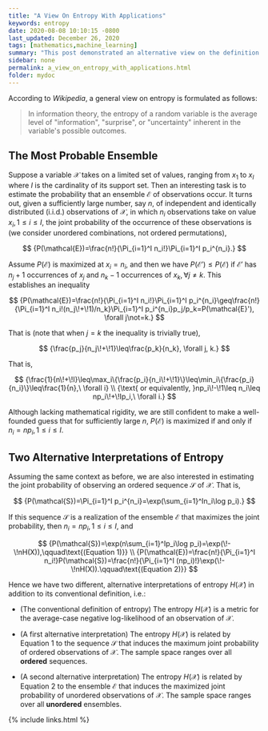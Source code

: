 ```yaml
---
title: "A View On Entropy With Applications"
keywords: entropy
date: 2020-08-08 10:10:15 -0800
last_updated: December 26, 2020
tags: [mathematics,machine_learning]
summary: "This post demonstrated an alternative view on the definition of entropy."
sidebar: none
permalink: a_view_on_entropy_with_applications.html
folder: mydoc
---
```


According to *Wikipedia*, a general view on entropy is formulated as follows:

> In information theory, the entropy of a random variable is the average level of "information", "surprise", or
> "uncertainty" inherent in the variable's possible outcomes.

## The Most Probable Ensemble
Suppose a variable $\mathcal{X}$ takes on a limited set of values, ranging from $x_1$ to $x_I$ where $I$ is the
cardinality of its support set. Then an interesting task is to estimate the probability that an ensemble $\mathcal{E}$
of observations occur. It turns out, given a sufficiently large number, say $n$, of independent and identically
distributed (i.i.d.) observations of $\mathcal{X}$, in which $n_i$ observations take on value $x_i, 1\leq i\leq I$, the
joint probability of the occurrence of these observations is (we consider unordered combinations, not ordered
permutations),

$$
  {P(\mathcal{E})=\frac{n!}{\Pi_{i=1}^I n_i!}\Pi_{i=1}^I p_i^{n_i}.}
$$

Assume $P(\mathcal{E})$ is maximized at $x_i=n_i$, and then we have $P(\mathcal{E}')\leq P(\mathcal{E})$ if
$\mathcal{E}'$ has $n_j+1$ occurrences of $x_j$ and $n_k-1$ occurrences of $x_k, \forall j\not=k$. This establishes an
inequality

$$
  {P(\mathcal{E})=\frac{n!}{\Pi_{i=1}^I n_i!}\Pi_{i=1}^I p_i^{n_i}\geq\frac{n!}{\Pi_{i=1}^I n_i!(n_j\!+\!1)/n_k}\Pi_{i=1}^I p_i^{n_i}p_j/p_k=P(\mathcal{E}'), \forall j\not=k.}
$$

That is (note that when $j=k$ the inequality is trivially true),

$$
  {\frac{p_j}{n_j\!+\!1}\leq\frac{p_k}{n_k}, \forall j, k.}
$$

That is,

$$
  {\frac{1}{n\!+\!I}\leq\max_i\{\frac{p_i}{n_i\!+\!1}\}\leq\min_i\{\frac{p_i}{n_i}\}\leq\frac{1}{n},\ \forall i} \\
  {\text{ or equivalently, }np_i\!-\!1\leq n_i\leq np_i\!+\!Ip_i,\ \forall i.}
$$

Although lacking mathematical rigidity, we are still confident to make a well-founded guess that for sufficiently large
$n$, $P(\mathcal{E})$ is maximized if and only if $n_i=np_i, 1\leq i\leq I$.

## Two Alternative Interpretations of Entropy
Assuming the same context as before, we are also interested in estimating the joint probability of observing an ordered
sequence $\mathcal{S}$ of $\mathcal{X}$. That is,

$$
  {P(\mathcal{S})=\Pi_{i=1}^I p_i^{n_i}=\exp(\sum_{i=1}^In_i\log p_i).}
$$

If this sequence $\mathcal{S}$ is a realization of the ensemble $\mathcal{E}$ that maximizes the joint probability, then
$n_i=np_i, 1\leq i\leq I$, and

$$
  {P(\mathcal{S})=\exp(n\sum_{i=1}^Ip_i\log p_i)=\exp(\!-\!nH(X)),\qquad\text{(Equation 1)}} \\
  {P(\mathcal{E})=\frac{n!}{\Pi_{i=1}^I n_i!}P(\mathcal{S})=\frac{n!}{\Pi_{i=1}^I (np_i)!}\exp(\!-\!nH(X)).\qquad\text{(Equation 2)}}
$$

Hence we have two different, alternative interpretations of entropy $H(\mathcal{X})$ in addition to its conventional
definition, i.e.:

* (The conventional definition of entropy) The entropy $H(\mathcal{X})$ is a metric for the average-case negative
log-likelihood of an observation of $\mathcal{X}$.

* (A first alternative interpretation) The entropy $H(\mathcal{X})$ is related by Equation 1 to the sequence
$\mathcal{S}$ that induces the maximum joint probability of ordered observations of $\mathcal{X}$. The sample space
ranges over all **ordered** sequences.

* (A second alternative interpretation) The entropy $H(\mathcal{X})$ is related by Equation 2 to the ensemble
$\mathcal{E}$ that induces the maximized joint probability of unordered observations of $\mathcal{X}$. The sample space
ranges over all **unordered** ensembles.

{% include links.html %}

